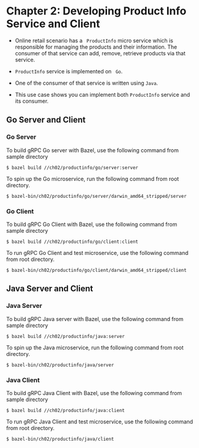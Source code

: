 # Chapter 2: Developing Product Info Service and Client 

- Online retail scenario has a `` ProductInfo`` micro service which is responsible for managing the products and their
 information. The consumer of that service can add, remove, retrieve products via that service. 

- ``ProductInfo`` service is implemented on `` Go``. 
- One of the consumer of that service is written using ``Java``. 
- This use case shows you can implement both ``ProductInfo`` service and its consumer.

## Go Server and Client

### Go Server
To build gRPC Go server with Bazel, use the following command from sample directory
``` 
$ bazel build //ch02/productinfo/go/server:server
```

To spin up the Go microservice, run the following command from root directory.
``` 
$ bazel-bin/ch02/productinfo/go/server/darwin_amd64_stripped/server
```

### Go Client
To build gRPC Go Client with Bazel, use the following command from sample directory
``` 
$ bazel build //ch02/productinfo/go/client:client
```

To run gRPC Go Client and test microservice, use the following command from root directory.
``` 
$ bazel-bin/ch02/productinfo/go/client/darwin_amd64_stripped/client
```

## Java Server and Client

### Java Server
To build gRPC Java server with Bazel, use the following command from sample directory
``` 
$ bazel build //ch02/productinfo/java:server
```

To spin up the Java microservice, run the following command from root directory.
``` 
$ bazel-bin/ch02/productinfo/java/server
```

### Java Client

To build gRPC Java Client with Bazel, use the following command from sample directory
``` 
$ bazel build //ch02/productinfo/java:client
```

To run gRPC Java Client and test microservice, use the following command from root directory.
``` 
$ bazel-bin/ch02/productinfo/java/client
```
